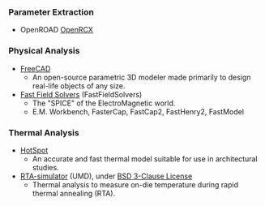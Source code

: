 ### Parameter Extraction
- OpenROAD [OpenRCX](https://github.com/The-OpenROAD-Project/OpenRCX)

### Physical Analysis
 - [FreeCAD](https://www.freecadweb.org/)
   - An open-source parametric 3D modeler made primarily to design real-life objects of any size.
 - [Fast Field Solvers](https://www.fastfieldsolvers.com/) (FastFieldSolvers)
   - The "SPICE" of the ElectroMagnetic world.
   - E.M. Workbench, FasterCap, FastCap2, FastHenry2, FastModel

### Thermal Analysis
+ [HotSpot](http://lava.cs.virginia.edu/HotSpot/)
  - An accurate and fast thermal model suitable for use in architectural studies.
+ [RTA-simulator](https://github.com/UMN-EDA/RTA-simulator) (UMD), under [BSD 3-Clause License](https://github.com/UMN-EDA/RTA-simulator/blob/master/LICENSE)
  - Thermal analysis to measure on-die temperature during rapid thermal annealing (RTA).
